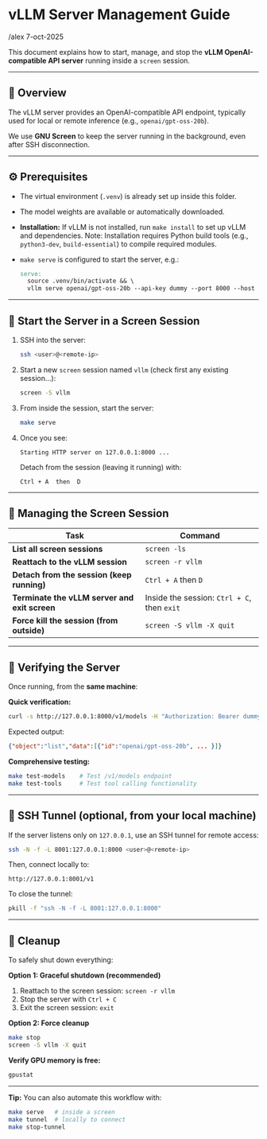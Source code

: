 # vLLM Server Management Guide
/alex 7-oct-2025

This document explains how to start, manage, and stop the **vLLM OpenAI-compatible API server** running inside a `screen` session.

---

## 🧠 Overview

The vLLM server provides an OpenAI-compatible API endpoint, typically used for local or remote inference (e.g., `openai/gpt-oss-20b`).

We use **GNU Screen** to keep the server running in the background, even after SSH disconnection.

---

## ⚙️ Prerequisites

- The virtual environment (`.venv`) is already set up inside this folder.
- The model weights are available or automatically downloaded.
- **Installation:** If vLLM is not installed, run `make install` to set up vLLM and dependencies. Note: Installation requires Python build tools (e.g., `python3-dev`, `build-essential`) to compile required modules.
- `make serve` is configured to start the server, e.g.:

  ```makefile
  serve:
  	source .venv/bin/activate && \
  	vllm serve openai/gpt-oss-20b --api-key dummy --port 8000 --host 127.0.0.1
  ```

---

## 🚀 Start the Server in a Screen Session

1. SSH into the server:
   ```bash
   ssh <user>@<remote-ip>
   ```

2. Start a new `screen` session named `vllm` (check first any existing session...):
   ```bash
   screen -S vllm
   ```

3. From inside the session, start the server:
   ```bash
   make serve
   ```

4. Once you see:
   ```
   Starting HTTP server on 127.0.0.1:8000 ...
   ```
   Detach from the session (leaving it running) with:
   ```
   Ctrl + A  then  D
   ```

---

## 🦯 Managing the Screen Session

| Task | Command |
|------|----------|
| **List all screen sessions** | `screen -ls` |
| **Reattach to the vLLM session** | `screen -r vllm` |
| **Detach from the session (keep running)** | `Ctrl + A` then `D` |
| **Terminate the vLLM server and exit screen** | Inside the session: `Ctrl + C`, then `exit` |
| **Force kill the session (from outside)** | `screen -S vllm -X quit` |

---

## 🧪 Verifying the Server

Once running, from the **same machine**:

**Quick verification:**
```bash
curl -s http://127.0.0.1:8000/v1/models -H "Authorization: Bearer dummy"
```

Expected output:
```json
{"object":"list","data":[{"id":"openai/gpt-oss-20b", ... }]}
```

**Comprehensive testing:**
```bash
make test-models    # Test /v1/models endpoint
make test-tools     # Test tool calling functionality
```

---

## 🔐 SSH Tunnel (optional, from your local machine)

If the server listens only on `127.0.0.1`, use an SSH tunnel for remote access:

```bash
ssh -N -f -L 8001:127.0.0.1:8000 <user>@<remote-ip>
```

Then, connect locally to:
```
http://127.0.0.1:8001/v1
```

To close the tunnel:
```bash
pkill -f "ssh -N -f -L 8001:127.0.0.1:8000"
```

---

## 🧹 Cleanup

To safely shut down everything:

**Option 1: Graceful shutdown (recommended)**
1. Reattach to the screen session: `screen -r vllm`
2. Stop the server with `Ctrl + C`
3. Exit the screen session: `exit`

**Option 2: Force cleanup**
```bash
make stop
screen -S vllm -X quit
```

**Verify GPU memory is free:**
```bash
gpustat
```

---

**Tip:** You can also automate this workflow with:
```bash
make serve   # inside a screen
make tunnel  # locally to connect
make stop-tunnel
```
